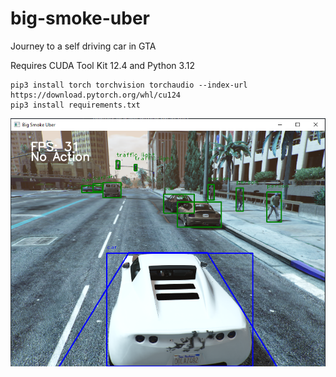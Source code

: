 # big-smoke-uber
Journey to a self driving car in GTA

Requires CUDA Tool Kit 12.4 and Python 3.12

```
pip3 install torch torchvision torchaudio --index-url https://download.pytorch.org/whl/cu124
pip3 install requirements.txt
```

![demo](https://github.com/Sphyrna-029/big-smoke-uber/blob/main/Demo.PNG?raw=true)
